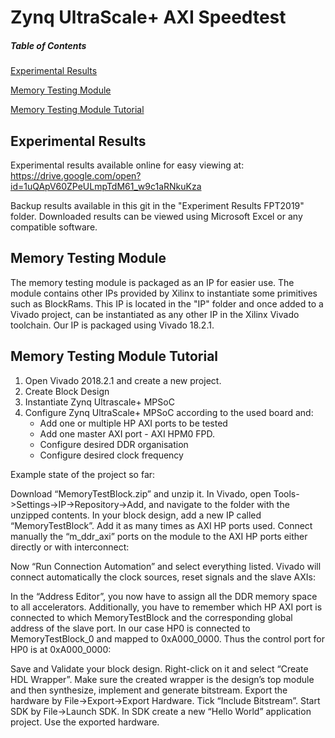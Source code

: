# Zynq UltraScale+ AXI Speedtest
##### Table of Contents
[Experimental Results](#expresults)

[Memory Testing Module](#memtestmodule)

[Memory Testing Module Tutorial](#memtesttutorial)

<a name="expresults"/>

## Experimental Results

Experimental results available online for easy viewing at: https://drive.google.com/open?id=1uQApV60ZPeULmpTdM61_w9c1aRNkuKza

Backup results available in this git in the "Experiment Results FPT2019" folder. Downloaded results can be viewed using Microsoft Excel or any compatible software.


<a name="memtestmodule"/>

## Memory Testing Module

The memory testing module is packaged as an IP for easier use. The module contains other IPs provided by Xilinx to instantiate some primitives such as BlockRams. This IP is located in the "IP" folder and once added to a Vivado project, can be instantiated as any other IP in the Xilinx Vivado toolchain. Our IP is packaged using Vivado 18.2.1.


<a name="memtesttutorial"/>

## Memory Testing Module Tutorial

1. Open Vivado 2018.2.1 and create a new project.
2. Create Block Design
3. Instantiate Zynq Ultrascale+ MPSoC
4. Configure Zynq UltraScale+ MPSoC according to the used board and:
    * Add one or multiple HP AXI ports to be tested 
    * Add one master AXI port - AXI HPM0 FPD.
    * Configure desired DDR organisation
    * Configure desired clock frequency
  
Example state of the project so far:


Download “MemoryTestBlock.zip” and unzip it.
In Vivado, open Tools->Settings->IP->Repository->Add, and navigate to the folder with the unzipped contents.
In your block design, add a new IP called “MemoryTestBlock”. Add it as many times as AXI HP ports used.
Connect manually the “m_ddr_axi” ports on the module to the AXI HP ports either directly or with interconnect:



Now “Run Connection Automation” and select everything listed. Vivado will connect automatically the clock sources, reset signals and the slave AXIs:



In the “Address Editor”, you now have to assign all the DDR memory space to all accelerators. Additionally, you have to remember which HP AXI port is connected to which MemoryTestBlock and the corresponding global address of the slave port. In our case HP0 is connected to MemoryTestBlock_0 and mapped to 0xA000_0000. Thus the control port for HP0 is at 0xA000_0000:


Save and Validate your block design. Right-click on it and select “Create HDL Wrapper”.
Make sure the created wrapper is the design’s top module and then synthesize, implement and generate bitstream.
Export the hardware by File->Export->Export Hardware. Tick “Include Bitstream”.
Start SDK by File->Launch SDK.
In SDK create a new “Hello World” application project. Use the exported hardware.


